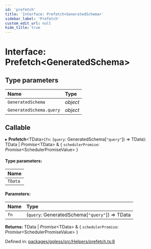 ```yaml
---
id: 'prefetch'
title: 'Interface: Prefetch<GeneratedSchema>'
sidebar_label: 'Prefetch'
custom_edit_url: null
hide_title: true
---
```


# Interface: Prefetch<GeneratedSchema\>

## Type parameters

| Name                    | Type     |
| :---------------------- | :------- |
| `GeneratedSchema`       | _object_ |
| `GeneratedSchema.query` | _object_ |

## Callable

▸ **Prefetch**<TData\>(`fn`: (`query`: GeneratedSchema[``"query"``]) => TData): TData \| _Promise_<TData\> & { `schedulerPromise`: _Promise_<SchedulerPromiseValue\> }

#### Type parameters:

| Name    |
| :------ |
| `TData` |

#### Parameters:

| Name | Type                                             |
| :--- | :----------------------------------------------- |
| `fn` | (`query`: GeneratedSchema[``"query"``]) => TData |

**Returns:** TData \| _Promise_<TData\> & { `schedulerPromise`: _Promise_<SchedulerPromiseValue\> }

Defined in: [packages/gqless/src/Helpers/prefetch.ts:8](https://github.com/gqless/gqless/blob/master/packages/gqless/src/Helpers/prefetch.ts#L8)
